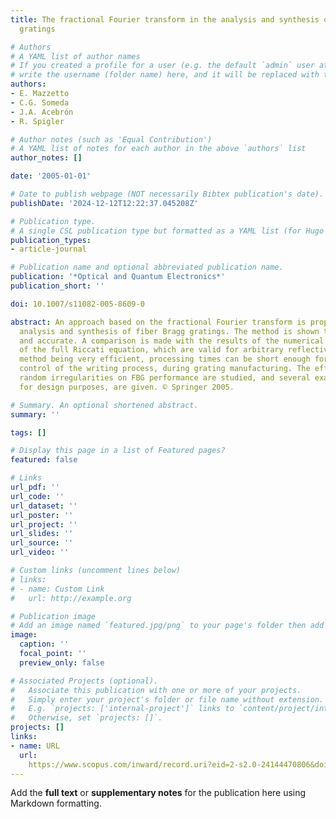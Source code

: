 ```yaml
---
title: The fractional Fourier transform in the analysis and synthesis of fiber Bragg
  gratings

# Authors
# A YAML list of author names
# If you created a profile for a user (e.g. the default `admin` user at `content/authors/admin/`), 
# write the username (folder name) here, and it will be replaced with their full name and linked to their profile.
authors:
- E. Mazzetto
- C.G. Someda
- J.A. Acebrón
- R. Spigler

# Author notes (such as 'Equal Contribution')
# A YAML list of notes for each author in the above `authors` list
author_notes: []

date: '2005-01-01'

# Date to publish webpage (NOT necessarily Bibtex publication's date).
publishDate: '2024-12-12T12:22:37.045208Z'

# Publication type.
# A single CSL publication type but formatted as a YAML list (for Hugo requirements).
publication_types:
- article-journal

# Publication name and optional abbreviated publication name.
publication: '*Optical and Quantum Electronics*'
publication_short: ''

doi: 10.1007/s11082-005-8609-0

abstract: An approach based on the fractional Fourier transform is proposed for both
  analysis and synthesis of fiber Bragg gratings. The method is shown to be simple
  and accurate. A comparison is made with the results of the numerical integration
  of the full Riccati equation, which are valid for arbitrary reflectivities. The
  method being very efficient, processing times can be short enough for a real-time
  control of the writing process, during grating manufacturing. The effects of profile
  random irregularities on FBG performance are studied, and several examples, useful
  for design purposes, are given. © Springer 2005.

# Summary. An optional shortened abstract.
summary: ''

tags: []

# Display this page in a list of Featured pages?
featured: false

# Links
url_pdf: ''
url_code: ''
url_dataset: ''
url_poster: ''
url_project: ''
url_slides: ''
url_source: ''
url_video: ''

# Custom links (uncomment lines below)
# links:
# - name: Custom Link
#   url: http://example.org

# Publication image
# Add an image named `featured.jpg/png` to your page's folder then add a caption below.
image:
  caption: ''
  focal_point: ''
  preview_only: false

# Associated Projects (optional).
#   Associate this publication with one or more of your projects.
#   Simply enter your project's folder or file name without extension.
#   E.g. `projects: ['internal-project']` links to `content/project/internal-project/index.md`.
#   Otherwise, set `projects: []`.
projects: []
links:
- name: URL
  url: 
    https://www.scopus.com/inward/record.uri?eid=2-s2.0-24144470806&doi=10.1007%2fs11082-005-8609-0&partnerID=40&md5=f18bc158d347f9585f39123e36537782
---
```


Add the **full text** or **supplementary notes** for the publication here using Markdown formatting.

